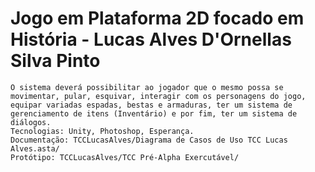 # Jogo em Plataforma 2D focado em História - Lucas Alves D'Ornellas Silva Pinto
	O sistema deverá possibilitar ao jogador que o mesmo possa se movimentar, pular, esquivar, interagir com os personagens do jogo, equipar variadas espadas, bestas e armaduras, ter um sistema de gerenciamento de itens (Inventário) e por fim, ter um sistema de diálogos.
	Tecnologias: Unity, Photoshop, Esperança.
	Documentação: TCCLucasAlves/Diagrama de Casos de Uso TCC Lucas Alves.asta/
	Protótipo: TCCLucasAlves/TCC Pré-Alpha Exercutável/
	
	
